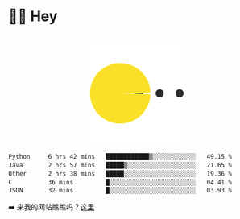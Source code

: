 
# 👋🏻 Hey
<div align="center">
	<br>
	<img src="https://raw.githubusercontent.com/Aniket965/Aniket965/master/pacman.svg?sanitize=true" width="200" height="200">
	<br>
</div>

<!--START_SECTION:waka-->

```txt
Python     6 hrs 42 mins   ████████████▒░░░░░░░░░░░░   49.15 %
Java       2 hrs 57 mins   █████▒░░░░░░░░░░░░░░░░░░░   21.65 %
Other      2 hrs 38 mins   █████░░░░░░░░░░░░░░░░░░░░   19.36 %
C          36 mins         █░░░░░░░░░░░░░░░░░░░░░░░░   04.41 %
JSON       32 mins         █░░░░░░░░░░░░░░░░░░░░░░░░   03.93 %
```

<!--END_SECTION:waka-->

 ➡️  来我的网站瞧瞧吗？[这里](https://www.shaolongfei.com)
